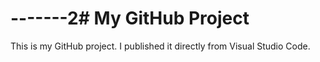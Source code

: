 # -------2# My GitHub Project

This is my GitHub project. I published it directly from Visual Studio Code.
